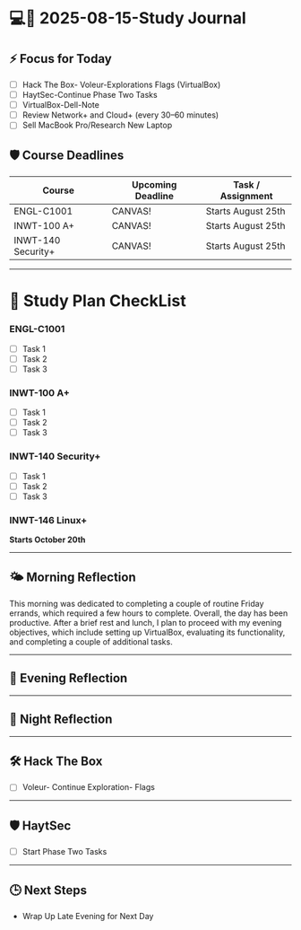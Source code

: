 # 💻🐧 2025-08-15-Study Journal

## ⚡ Focus for Today
- [ ] Hack The Box- Voleur-Explorations Flags (VirtualBox)
- [ ] HaytSec-Continue Phase Two Tasks
- [ ] VirtualBox-Dell-Note
- [ ] Review Network+ and Cloud+ (every 30–60 minutes)
- [ ] Sell MacBook Pro/Research New Laptop
## 🛡 Course Deadlines
| Course             | Upcoming Deadline | Task / Assignment  |
| ------------------ | ----------------- | ------------------ |
| ENGL-C1001         | CANVAS!           | Starts August 25th |
| INWT-100 A+        | CANVAS!           | Starts August 25th |
| INWT-140 Security+ | CANVAS!           | Starts August 25th |

---
# 💾 Study Plan CheckList
### ENGL-C1001
- [ ] Task 1  
- [ ] Task 2  
- [ ] Task 3  

### INWT-100 A+
- [ ] Task 1  
- [ ] Task 2  
- [ ] Task 3  

### INWT-140 Security+
- [ ] Task 1  
- [ ] Task 2  
- [ ] Task 3  

### INWT-146 Linux+

**Starts October 20th**

---
## 🌤 Morning Reflection
This morning was dedicated to completing a couple of routine Friday errands, which required a few hours to complete. Overall, the day has been productive. After a brief rest and lunch, I plan to proceed with my evening objectives, which include setting up VirtualBox, evaluating its functionality, and completing a couple of additional tasks.

---
## 🌇 Evening Reflection

---
## 🌌 Night Reflection

---
## 🛠 Hack The Box
- [ ] Voleur- Continue Exploration- Flags

---
## 🛡 HaytSec
- [ ] Start Phase Two Tasks

---
## 🕒 Next Steps
- Wrap Up Late Evening for Next Day
